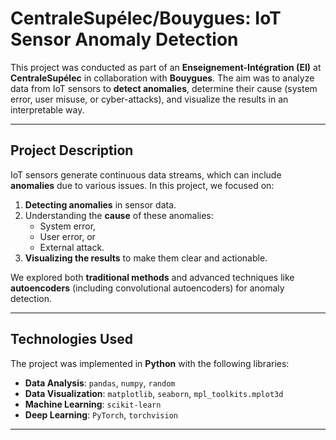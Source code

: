 # **CentraleSupélec/Bouygues: IoT Sensor Anomaly Detection**

This project was conducted as part of an **Enseignement-Intégration (EI)** at **CentraleSupélec** in collaboration with **Bouygues**. The aim was to analyze data from IoT sensors to **detect anomalies**, determine their cause (system error, user misuse, or cyber-attacks), and visualize the results in an interpretable way.

---

## **Project Description**

IoT sensors generate continuous data streams, which can include **anomalies** due to various issues. In this project, we focused on:
1. **Detecting anomalies** in sensor data.  
2. Understanding the **cause** of these anomalies:  
   - System error,  
   - User error, or  
   - External attack.  
3. **Visualizing the results** to make them clear and actionable.

We explored both **traditional methods** and advanced techniques like **autoencoders** (including convolutional autoencoders) for anomaly detection.

---

## **Technologies Used**

The project was implemented in **Python** with the following libraries:  
- **Data Analysis**: `pandas`, `numpy`, `random`
- **Data Visualization**: `matplotlib`, `seaborn`, `mpl_toolkits.mplot3d`
- **Machine Learning**: `scikit-learn`
- **Deep Learning**: `PyTorch`, `torchvision`

---
